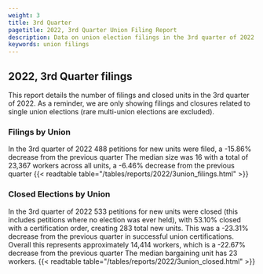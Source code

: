 ```yaml
---
weight: 3
title: 3rd Quarter
pagetitle: 2022, 3rd Quarter Union Filing Report
description: Data on union election filings in the 3rd quarter of 2022
keywords: union filings
---
```


## 2022, 3rd Quarter filings

This report details the number of filings and closed units in the 3rd quarter of 2022. As a reminder, we are only showing filings and closures related to single union elections (rare multi-union elections are excluded).

### Filings by Union
In the 3rd quarter of 2022 488 petitions for new units were filed, a -15.86% decrease from the previous quarter The median size was 16 with a total of 23,367 workers across all units, a -6.46% decrease from the previous quarter
{{< readtable table="/tables/reports/2022/3union_filings.html" >}}

### Closed Elections by Union
In the 3rd quarter of 2022 533 petitions for new units were closed (this includes petitions where no election was ever held), with 53.10% closed with a certification order, creating 283 total new units. This was a -23.31% decrease from the previous quarter in successful union certifications. Overall this represents approximately 14,414 workers, which is a -22.67% decrease from the previous quarter The median bargaining unit has 23 workers.
{{< readtable table="/tables/reports/2022/3union_closed.html" >}}
